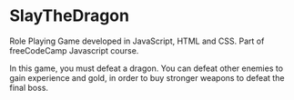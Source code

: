 # SlayTheDragon
Role Playing Game developed in JavaScript, HTML and CSS. Part of freeCodeCamp Javascript course.

In this game, you must defeat a dragon. 
You can defeat other enemies to gain experience and gold, in order to buy stronger weapons to defeat the final boss.
